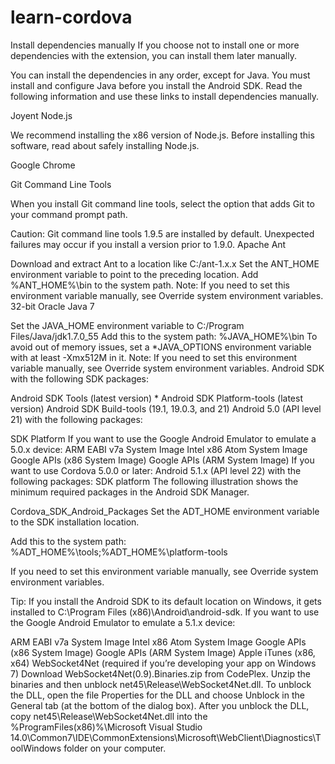 # learn-cordova

Install dependencies manually
If you choose not to install one or more dependencies with the extension, you can install them later manually.

You can install the dependencies in any order, except for Java. You must install and configure Java before you install the Android SDK. Read the following information and use these links to install dependencies manually.

Joyent Node.js

We recommend installing the x86 version of Node.js. Before installing this software, read about safely installing Node.js.

Google Chrome

Git Command Line Tools

When you install Git command line tools, select the option that adds Git to your command prompt path.

Caution: Git command line tools 1.9.5 are installed by default. Unexpected failures may occur if you install a version prior to 1.9.0.
Apache Ant

Download and extract Ant to a location like C:/ant-1.x.x
Set the ANT_HOME environment variable to point to the preceding location.
Add %ANT_HOME%\bin to the system path.
Note: If you need to set this environment variable manually, see Override system environment variables.
32-bit Oracle Java 7

Set the JAVA_HOME environment variable to C:/Program Files/Java/jdk1.7.0_55
Add this to the system path: %JAVA_HOME%\bin
To avoid out of memory issues, set a *JAVA_OPTIONS environment variable with at least -Xmx512M in it.
Note: If you need to set this environment variable manually, see Override system environment variables.
Android SDK with the following SDK packages:

Android SDK Tools (latest version) * Android SDK Platform-tools (latest version)
Android SDK Build-tools (19.1, 19.0.3, and 21)
Android 5.0 (API level 21) with the following packages:

SDK Platform
If you want to use the Google Android Emulator to emulate a 5.0.x device:
ARM EABI v7a System Image
Intel x86 Atom System Image
Google APIs (x86 System Image)
Google APIs (ARM System Image)
If you want to use Cordova 5.0.0 or later:
Android 5.1.x (API level 22) with the following packages: SDK platform
The following illustration shows the minimum required packages in the Android SDK Manager.

Cordova_SDK_Android_Packages
Set the ADT_HOME environment variable to the SDK installation location.

Add this to the system path: %ADT_HOME%\tools;%ADT_HOME%\platform-tools

If you need to set this environment variable manually, see Override system environment variables.

Tip: If you install the Android SDK to its default location on Windows, it gets installed to C:\Program Files (x86)\Android\android-sdk.
If you want to use the Google Android Emulator to emulate a 5.1.x device:

ARM EABI v7a System Image
Intel x86 Atom System Image
Google APIs (x86 System Image)
Google APIs (ARM System Image)
Apple iTunes (x86, x64)
WebSocket4Net (required if you’re developing your app on Windows 7)
Download WebSocket4Net(0.9).Binaries.zip from CodePlex.
Unzip the binaries and then unblock net45\Release\WebSocket4Net.dll. To unblock the DLL, open the file Properties for the DLL and choose Unblock in the General tab (at the bottom of the dialog box).
After you unblock the DLL, copy net45\Release\WebSocket4Net.dll into the %ProgramFiles(x86)%\Microsoft Visual Studio 14.0\Common7\IDE\CommonExtensions\Microsoft\WebClient\Diagnostics\ToolWindows folder on your computer.
